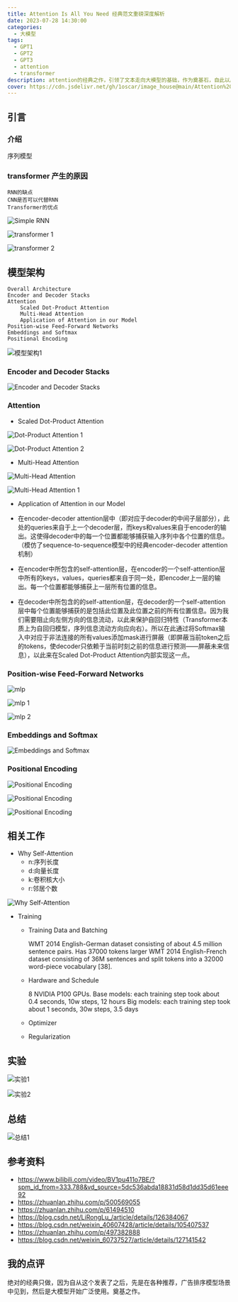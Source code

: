 ```yaml
---
title: Attention Is All You Need 经典范文重磅深度解析
date: 2023-07-28 14:30:00
categories:
  - 大模型
tags:
  - GPT1
  - GPT2
  - GPT3
  - attention
  - transformer
description: attention的经典之作，引领了文本走向大模型的基础，作为奠基石，自此以后，大模型百花齐放百家争鸣，这都是这篇文章的功劳。
cover: https://cdn.jsdelivr.net/gh/1oscar/image_house@main/Attention%20Is%20All%20You%20Need.jpeg
---
```



## 引言

### 介绍
序列模型

### transformer 产生的原因

    RNN的缺点
    CNN是否可以代替RNN
    Transformer的优点

![Simple  RNN](https://cdn.jsdelivr.net/gh/1oscar/image_house@main/20230729094433.png)

![transformer 1](https://cdn.jsdelivr.net/gh/1oscar/image_house@main/20230729094525.png)

![transformer 2](https://cdn.jsdelivr.net/gh/1oscar/image_house@main/20230729094536.png)


## 模型架构

    Overall Architecture
    Encoder and Decoder Stacks
    Attention
        Scaled Dot-Product Attention
        Multi-Head Attention
        Application of Attention in our Model
    Position-wise Feed-Forward Networks
    Embeddings and Softmax
    Positional Encoding

![模型架构1](https://cdn.jsdelivr.net/gh/1oscar/image_house@main/20230729094732.png)

### Encoder and Decoder Stacks

![Encoder and Decoder Stacks](https://cdn.jsdelivr.net/gh/1oscar/image_house@main/20230729094804.png)

### Attention 

- Scaled Dot-Product Attention

![Dot-Product Attention 1](https://cdn.jsdelivr.net/gh/1oscar/image_house@main/20230729094911.png)

![Dot-Product Attention 2](https://cdn.jsdelivr.net/gh/1oscar/image_house@main/20230729094923.png)

- Multi-Head Attention

![Multi-Head Attention](https://cdn.jsdelivr.net/gh/1oscar/image_house@main/20230729095014.png)

![Multi-Head Attention 1](https://cdn.jsdelivr.net/gh/1oscar/image_house@main/20230729095032.png)

- Application of Attention in our Model

- 在encoder-decoder attention层中（即对应于decoder的中间子层部分），此处的queries来自于上一个decoder层，而keys和values来自于encoder的输出。这使得decoder中的每一个位置都能够捕获输入序列中各个位置的信息。（模仿了sequence-to-sequence模型中的经典encoder-decoder attention机制）
- 在encoder中所包含的self-attention层，在encoder的一个self-attention层中所有的keys，values，queries都来自于同一处，即encoder上一层的输出。每一个位置都能够捕获上一层所有位置的信息。
- 在decoder中所包含的的self-attention层，在decoder的一个self-attention层中每个位置能够捕获的是包括此位置及此位置之前的所有位置信息。因为我们需要阻止向左侧方向的信息流动，以此来保护自回归特性（Transformer本质上为自回归模型，序列信息流动方向应向右）。所以在此通过将Softmax输入中对应于非法连接的所有values添加mask进行屏蔽（即屏蔽当前token之后的tokens，使decoder只依赖于当前时刻之前的信息进行预测——屏蔽未来信息），以此来在Scaled Dot-Product Attention内部实现这一点。

### Position-wise Feed-Forward Networks 

![mlp](https://cdn.jsdelivr.net/gh/1oscar/image_house@main/20230729095152.png)

![mlp 1](https://cdn.jsdelivr.net/gh/1oscar/image_house@main/20230729095225.png)

![mlp 2](https://cdn.jsdelivr.net/gh/1oscar/image_house@main/20230729095236.png)

### Embeddings and Softmax 

![Embeddings and Softmax ](https://cdn.jsdelivr.net/gh/1oscar/image_house@main/20230729095322.png)

### Positional Encoding

![Positional Encoding](https://cdn.jsdelivr.net/gh/1oscar/image_house@main/20230729095350.png)

![Positional Encoding](https://cdn.jsdelivr.net/gh/1oscar/image_house@main/20230729095402.png)

![Positional Encoding](https://cdn.jsdelivr.net/gh/1oscar/image_house@main/20230729095411.png)


## 相关工作

- Why Self-Attention
    - n:序列长度
    - d:向量长度
    - k:卷积核大小
    - r:邻居个数

![Why Self-Attention](https://cdn.jsdelivr.net/gh/1oscar/image_house@main/20230729095523.png)


- Training

    - Training Data and Batching

        WMT 2014 English-German dataset consisting of about 4.5 million sentence pairs. Has 37000 tokens
        larger WMT 2014 English-French dataset consisting of 36M sentences and split tokens into a 32000 word-piece vocabulary [38].
 
    - Hardware and Schedule

        8 NVIDIA P100 GPUs.
    Base models: each training step took about 0.4 seconds, 10w steps, 12 hours
    Big models:   each training step took about 1 seconds,   30w steps, 3.5 days

    - Optimizer
    - Regularization



## 实验

![实验1](https://cdn.jsdelivr.net/gh/1oscar/image_house@main/20230729095713.png)

![实验2](https://cdn.jsdelivr.net/gh/1oscar/image_house@main/20230729095723.png)


## 总结

![总结1](https://cdn.jsdelivr.net/gh/1oscar/image_house@main/20230729095818.png)

## 参考资料

- https://www.bilibili.com/video/BV1pu411o7BE/?spm_id_from=333.788&vd_source=5dc536abda18831d58d1dd35d61eee92 
- https://zhuanlan.zhihu.com/p/500569055 
- https://zhuanlan.zhihu.com/p/61494510 
- https://blog.csdn.net/LiRongLu_/article/details/126384067  
- https://blog.csdn.net/weixin_40607428/article/details/105407537 
- https://zhuanlan.zhihu.com/p/497382888 
- https://blog.csdn.net/weixin_60737527/article/details/127141542 



## 我的点评
绝对的经典只做，因为自从这个发表了之后，先是在各种推荐，广告排序模型场景中见到，然后是大模型开始广泛使用。奠基之作。

